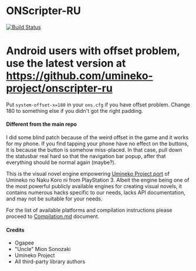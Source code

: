 ONScripter-RU
=============

[![Build Status](https://travis-ci.com/umineko-project/onscripter-ru.svg?branch=master)](https://travis-ci.com/umineko-project/onscripter-ru)

# Android users with offset problem, use the latest version at https://github.com/umineko-project/onscripter-ru

Put `system-offset-x=180` in your `ons.cfg` if you have offset problem. Change 180 to something else if you didn't got the right padding.

#### Different from the main repo

I did some blind patch because of the weird offset in the game and it works for my phone. If you find tapping your phone have no effect on the buttons, it is because the button is somehow miss-placed. In that case, pull down the statusbar real hard so that the navigation bar popup, after that everything should be normal again (maybe?).

This is the visual novel engine empowering [Umineko Project port](https://umineko-project.org) of Umineko no Naku Koro ni from PlayStation 3. Albeit the engine being one of the most powerful publicly available engines for creating visual novels, it contains numerous hacks specific to our needs, lacks API documentation, and may not be suitable for your needs.

For the list of available platforms and compilation instructions please proceed to [Compilation.md](https://github.com/umineko-project/onscripter-ru/blob/master/Resources/Docs/Compilation.md) document.

#### Credits
- Ogapee
- "Uncle" Mion Sonozaki
- Umineko Project
- All third-party library authors
